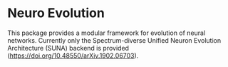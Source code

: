 # Neuro Evolution

This package provides a modular framework for evolution of neural networks.
Currently only the Spectrum-diverse Unified Neuron Evolution Architecture (SUNA) backend is provided (https://doi.org/10.48550/arXiv.1902.06703).